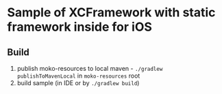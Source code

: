 # Sample of XCFramework with static framework inside for iOS

## Build

1. publish moko-resources to local maven - `./gradlew publishToMavenLocal` in `moko-resources` root
2. build sample (in IDE or by `./gradlew build`)
